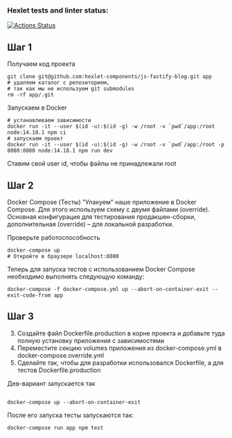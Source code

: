 ### Hexlet tests and linter status:
[![Actions Status](https://github.com/itelmenko/devops-for-programmers-project-74/workflows/hexlet-check/badge.svg)](https://github.com/itelmenko/devops-for-programmers-project-74/actions)

## Шаг 1

Получаем код проекта

```shell
git clone git@github.com:hexlet-components/js-fastify-blog.git app
# удаляем каталог с репозиторием,
# так как мы не используем git submodules
rm -rf app/.git
```

Запускаем в Docker

```shell
# устанавливаем зависимости
docker run -it --user $(id -u):$(id -g) -w /root -v `pwd`/app:/root node:14.18.1 npm ci
# запускаем проект
docker run -it --user $(id -u):$(id -g) -w /root -v `pwd`/app:/root -p 8080:8080 node:14.18.1 npm run dev
```
Ставим свой user id, чтобы файлы не принадлежали root

## Шаг 2

Docker Compose (Тесты)
"Упакуем" наше приложение в Docker Compose.
Для этого используем схему с двумя файлами (override).
Основная конфигурация для тестирования продакшен-сборки, дополнительная (override)
– для локальной разработки.

Проверьте работоспособность

```shell
docker-compose up
# Откройте в браузере localhost:8080
```

Теперь для запуска тестов c использованием Docker Compose необходимо выполнять следующую команду:
```shell
docker-compose -f docker-compose.yml up --abort-on-container-exit --exit-code-from app
```

## Шаг 3

3. Создайте файл Dockerfile.production в корне проекта и добавьте туда полную установку приложения с зависимостями
4. Переместите секцию volumes приложения из docker-compose.yml в docker-compose.override.yml
5. Сделайте так, чтобы для разработки использовался Dockerfile, а для тестов Dockerfile.production

Дев-вариант запускается так

```shell

docker-compose up --abort-on-container-exit
```

После его запуска тесты запускаются так:

```shell
docker-compose run app npm test
```


